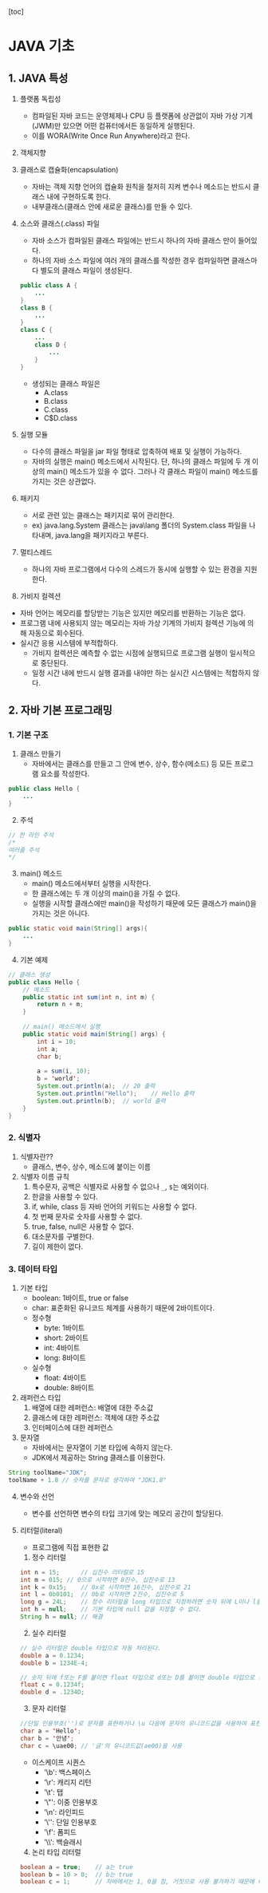 [toc]

# JAVA 기초



## 1. JAVA 특성

1. 플랫폼 독립성

   - 컴파일된 자바 코드는 운영체제나 CPU 등 플랫폼에 상관없이 자바 가상 기계(JWM)만 있으면 어떤 컴퓨터에서든 동일하게 실행된다.
   - 이를 WORA(Write Once Run Anywhere)라고 한다.

2. 객체지향

3. 클래스로 캡슐화(encapsulation)

   - 자바는 객체 지향 언어의 캡슐화 원칙을 철저히 지켜 변수나 메소드는 반드시 클래스 내에 구현하도록 한다.
   - 내부클래스(클래스 안에 새로운 클래스)를 만들 수 있다.

4. 소스와 클래스(.class) 파일

   - 자바 소스가 컴파일된 클래스 파일에는 반드시 하나의 자바 클래스 만이 들어있다.
   - 하나의 자바 소스 파일에 여러 개의 클래스를 작성한 경우 컴파일하면 클래스마다 별도의 클래스 파일이 생성된다.

   ```java
   public class A {
       ...
   }
   class B {
       ...
   }
   class C {
       ...
       class D {
           ...
       }
   }
   ```

   - 생성되는 클래스 파일은
     - A.class
     - B.class
     - C.class
     - C$D.class

5. 실행 모듈

   - 다수의 클래스 파일을 jar 파일 형태로 압축하여 배포 및 실행이 가능하다.
   - 자바의 실행은 main() 메소드에서 시작된다. 단, 하나의 클래스 파일에 두 개 이상의 main() 메소드가 있을 수 없다. 그러나 각 클래스 파일이 main() 메소드를 가지는 것은 상관없다.

6. 패키지

   - 서로 관련 있는 클래스는 패키지로 묶어 관리한다.
   - ex) java.lang.System 클래스는 java\lang 폴더의 System.class 파일을 나타내며, java.lang을 패키지라고 부른다.

7. 멀티스레드

   - 하나의 자바 프로그램에서 다수의 스레드가 동시에 실행할 수 있는 환경을 지원한다.

8.  가비지 컬렉션

   - 자바 언어는 메모리를 할당받는 기능은 있지만 메모리를 반환하는 기능은 없다.
   - 프로그램 내에 사용되지 않는 메모리는 자바 가상 기계의 가비지 컬렉션 기능에 의해 자동으로 회수된다.
   - 실시간 응용 시스템에 부적합하다.
     - 가비지 컬렉션은 예측할 수 없는 시점에 실행되므로 프로그램 실행이 일시적으로 중단된다.
     - 일정 시간 내에 반드시 실행 결과를 내야만 하는 실시간 시스템에는 적합하지 않다.



## 2. 자바 기본 프로그래밍



### 1. 기본 구조

1. 클래스 만들기
   - 자바에서는 클래스를 만들고 그 안에 변수, 상수, 함수(메소드) 등 모든 프로그램 요소를 작성한다.

```java
public class Hello {
    ...
}
```

2. 주석

```java
// 한 라인 주석
/*
여러줄 주석
*/
```

3. main() 메소드
   - main() 메소드에서부터 실행을 시작한다.
   - 한 클래스에는 두 개 이상의 main()을 가질 수 없다.
   - 실행을 시작할 클래스에만 main()을 작성하기 때문에 모든 클래스가 main()을 가지는 것은 아니다.

```java
public static void main(String[] args){
    ...
}
```

4. 기본 예제

```java
// 클래스 생성
public class Hello {
    // 메소드
    public static int sum(int n, int m) {
        return n + m;
    }
    
    // main() 메소드에서 실행
    public static void main(String[] args) {
        int i = 10;
        int a;
        char b;
        
        a = sum(i, 10);
        b = 'world';
        System.out.println(a);	// 20 출력
        System.out.println("Hello");	// Hello 출력
        System.out.println(b);	// world 출력
    }
}
```



### 2. 식별자

1. 식별자란??
   - 클래스, 변수, 상수, 메소드에 붙이는 이름
2. 식별자 이름 규칙
   1. 특수문자, 공백은 식별자로 사용할 수 없으나 `_`, `$`는 예외이다.
   2. 한글을 사용할 수 있다.
   3. if, while, class 등 자바 언어의 키워드는 사용할 수 없다.
   4. 첫 번째 문자로 숫자를 사용할 수 없다.
   5. true, false, null은 사용할 수 없다.
   6. 대소문자를 구별한다.
   7. 길이 제한이 없다.



### 3. 데이터 타입

1. 기본 타입
   - boolean: 1바이트, true or false
   - char: 표준화된 유니코드 체계를 사용하기 때문에 2바이트이다.
   - 정수형
     - byte: 1바이트
     - short: 2바이트
     - int: 4바이트
     - long: 8바이트
   - 실수형
     - float: 4바이트
     - double: 8바이트
2. 래퍼런스 타입
   1. 배열에 대한 레퍼런스: 배열에 대한 주소값
   2. 클래스에 대한 레퍼런스: 객체에 대한 주소값
   3. 인터페이스에 대한 레퍼런스
3. 문자열
   - 자바에서는 문자열이 기본 타입에 속하지 않는다.
   - JDK에서 제공하는 String 클래스를 이용한다.

```java
String toolName="JDK";
toolName + 1.8 // 숫자를 문자로 생각하여 "JDK1.8"
```

4. 변수와 선언
   - 변수를 선언하면 변수의 타입 크기에 맞는 메모리 공간이 할당된다.

5. 리터럴(literal)

   - 프로그램에 직접 표현한 값

   1. 정수 리터럴

   ```java
   int n = 15;		// 십진수 리터럴로 15
   int m = 015;	// 0으로 시작하면 8진수, 십진수로 13
   int k = 0x15;	// 0x로 시작하면 16진수, 십진수로 21
   int l = 0b0101;	// 0b로 시작하면 2진수, 십진수로 5
   long g = 24L;	// 정수 리터럴을 long 타입으로 지정하려면 숫자 뒤에 L이나 l을 붙이면 된다.
   int h = null;	// 기본 타입에 null 값을 지정할 수 없다.
   String h = null; // 해결
   ```

   2. 실수 리터럴

   ```java
   // 실수 리터럴은 double 타입으로 자동 처리된다.
   double a = 0.1234;
   double b = 1234E-4;
   
   // 숫자 뒤에 f또는 F를 붙이면 float 타입으로 d또는 D를 붙이면 double 타입으로 강제 변환할 수 있다.
   float c = 0.1234f;
   double d = .1234D;
   ```

   3. 문자 리터럴

   ```java
   //단일 인용부호('')로 문자를 표현하거나 \u 다음에 문자의 유니코드값을 사용하여 표현한다.
   char a = 'Hello';
   char b = '안녕';
   char c = \uae00; // '글'의 유니코드값(ae00)을 사용
   ```

   - 이스케이프 시퀀스
     - '\b': 백스페이스
     - '\r': 캐리지 리턴
     - '\t': 탭
     - '\\"': 이중 인용부호
     - '\n': 라인피드
     - '\\'': 단일 인용부호
     - '\f': 폼피드
     - '\\\\': 백슬래시

   4. 논리 타입 리터럴

   ```java
   boolean a = true;	// a는 true
   boolean b = 10 > 0;	// b는 true
   boolean c = 1;		// 자바에서는 1, 0을 참, 거짓으로 사용 불가하기 때문에 타입 불일치 오류가 발생한다.
   ```

   

